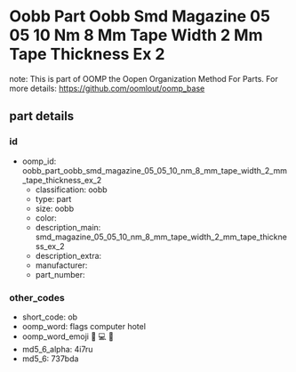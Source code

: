 # Oobb Part Oobb Smd Magazine 05 05 10 Nm 8 Mm Tape Width 2 Mm Tape Thickness Ex 2  

note: This is part of OOMP the Oopen Organization Method For Parts. For more details: https://github.com/oomlout/oomp_base

##  part details





### id
* oomp_id: oobb_part_oobb_smd_magazine_05_05_10_nm_8_mm_tape_width_2_mm_tape_thickness_ex_2
  * classification: oobb
  * type: part
  * size: oobb
  * color: 
  * description_main: smd_magazine_05_05_10_nm_8_mm_tape_width_2_mm_tape_thickness_ex_2
  * description_extra: 
  * manufacturer: 
  * part_number: 

### other_codes
* short_code: ob
* oomp_word: flags computer hotel
* oomp_word_emoji :flags: :computer: :hotel:
* md5_6_alpha: 4i7ru
* md5_6: 737bda